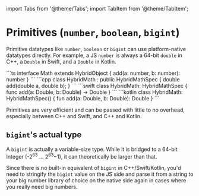 ---
---

import Tabs from '@theme/Tabs';
import TabItem from '@theme/TabItem';

# Primitives (`number`, `boolean`, `bigint`)

Primitive datatypes like `number`, `boolean` or `bigint` can use platform-native datatypes directly.
For example, a JS `number` is always a 64-bit `double` in C++, a `Double` in Swift, and a `Double` in Kotlin.

<Tabs>
  <TabItem value="ts" label="TypeScript" default>
    ```ts
    interface Math extends HybridObject {
      add(a: number, b: number): number
    }
    ```
  </TabItem>
  <TabItem value="cpp" label="C++">
    ```cpp
    class HybridMath : public HybridMathSpec {
      double add(double a, double b);
    }
    ```
  </TabItem>
  <TabItem value="swift" label="Swift">
    ```swift
    class HybridMath: HybridMathSpec {
      func add(a: Double, b: Double) -> Double
    }
    ```
  </TabItem>
  <TabItem value="kotlin" label="Kotlin">
    ```kotlin
    class HybridMath: HybridMathSpec() {
      fun add(a: Double, b: Double): Double
    }
    ```
  </TabItem>
</Tabs>

Primitives are very efficient and can be passed with little to no overhead, especially between C++ and Swift, and C++ and Kotlin.

## `bigint`'s actual type

A `bigint` is actually a variable-size type. While it is bridged to a 64-bit Integer (-2<sup>63</sup> … 2<sup>63</sup>−1), it can theoretically be larger than that.

Since there is no built-in equivalent of `bigint` in C++/Swift/Kotlin, you'd need to stringify the `bigint` value on the JS side and parse it from a string to your big number library of choice on the native side again in cases where you really need big numbers.
